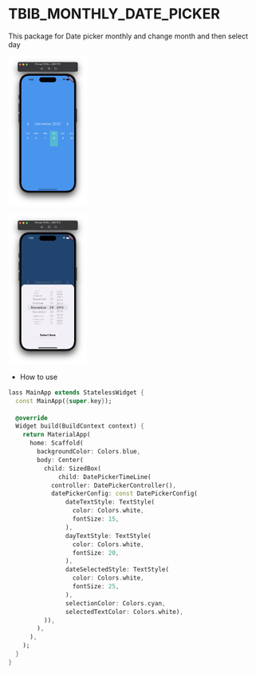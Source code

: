 # TBIB_MONTHLY_DATE_PICKER

This package for Date picker monthly and change month and then select day

<img  src="https://github.com/the-best-is-best/tbib_monthly_date_picker/blob/main/github_assets/Screenshot1.png?raw=true" height="300"></img>

<img  src="https://github.com/the-best-is-best/tbib_monthly_date_picker/blob/main/github_assets/Screenshot2.png?raw=true" height="300"></img>

- How to use

```dart
lass MainApp extends StatelessWidget {
  const MainApp({super.key});

  @override
  Widget build(BuildContext context) {
    return MaterialApp(
      home: Scaffold(
        backgroundColor: Colors.blue,
        body: Center(
          child: SizedBox(
              child: DatePickerTimeLine(
            controller: DatePickerController(),
            datePickerConfig: const DatePickerConfig(
                dateTextStyle: TextStyle(
                  color: Colors.white,
                  fontSize: 15,
                ),
                dayTextStyle: TextStyle(
                  color: Colors.white,
                  fontSize: 20,
                ),
                dateSelectedStyle: TextStyle(
                  color: Colors.white,
                  fontSize: 25,
                ),
                selectionColor: Colors.cyan,
                selectedTextColor: Colors.white),
          )),
        ),
      ),
    );
  }
}

```

